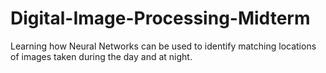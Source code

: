 # Digital-Image-Processing-Midterm
Learning how Neural Networks can be used to identify matching locations of images taken during the day and at night.
